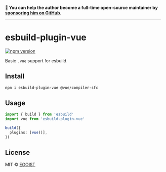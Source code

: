 **💛 You can help the author become a full-time open-source maintainer by [sponsoring him on GitHub](https://github.com/sponsors/egoist).**

---

# esbuild-plugin-vue

[![npm version](https://badgen.net/npm/v/esbuild-plugin-vue)](https://npm.im/esbuild-plugin-vue)

Basic `.vue` support for esbuild.

## Install

```bash
npm i esbuild-plugin-vue @vue/compiler-sfc
```

## Usage

```ts
import { build } from 'esbuild'
import vue from 'esbuild-plugin-vue'

build({
  plugins: [vue()],
})
```

## License

MIT &copy; [EGOIST](https://github.com/sponsors/egoist)
